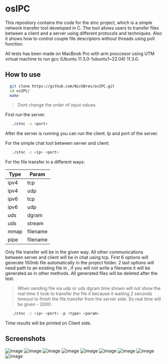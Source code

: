 # osIPC

This repository contains the code for the stnc project, which is a simple network transfer tool developed in C. The tool allows users to transfer files between a client and a server using different protocols and techniques. Also it shows how to control couple file descriptors without threads using poll function.


All tests has been made on MacBook Pro with arm proccesor using UTM virtual machine to run gcc (Ubuntu 11.3.0-1ubuntu1~22.04) 11.3.0.

## How to use

```sh
  git clone https://github.com/NickBres/osIPC.git
  cd osIPC/
  make
   ```

> Dont change the order of input values

First run the server.

```sh
   ./stnc -s <port>
   ```

After the server is running you can run the client. Ip and port of the server.

For the simple chat tool between server and client:
```sh
   ./stnc -c <ip> <port>
   ```

For the file transfer in a different ways:

| Type  | Param  |
|-------|--------|
| ipv4  | tcp    |
| ipv4  | udp    |
| ipv6  | tcp    |
| ipv6  | udp    |
| uds   | dgram  |
| uds   | stream |
| mmap   | filename  |
| pipe   | filename |


Only file transfer will be in the given way. All other communications between server and client will be in chat using tcp.
First 6 options will generate 100mb file automatically in the project folder. 2 last options will need path to an existing file in <param>, if you will not write a filename it will be generated as in other methods.
All generated files will be deleted after the test.

> When sending file via udp or uds dgram time shown will not show the real time it took to transfer the file it because it waiting 2 seconds timeout to finish the file transfer from the server side. So real time will be given - 2000.

```sh
   ./stnc -c <ip> <port> -p <type> <param>
   ```
Time results will be printed on Client side.

## Screenshots
![image](https://user-images.githubusercontent.com/70432147/236688965-f214716d-f9f5-40ff-a159-8a0d77e59254.png)
![image](https://user-images.githubusercontent.com/70432147/236689005-82417f31-ba57-461f-897e-6ff77a4abf3f.png)
![image](https://user-images.githubusercontent.com/70432147/236689023-9baf0f81-6fbf-414b-a4b1-96ec6ac54b8d.png)
![image](https://user-images.githubusercontent.com/70432147/236689050-ddbf0b9e-aba4-4339-ae12-77e1d7f96313.png)
![image](https://user-images.githubusercontent.com/70432147/236689182-bcd89702-3a87-4fee-b257-5c481eae0ba3.png)
![image](https://user-images.githubusercontent.com/70432147/236689222-126ec1d5-69f7-4001-a433-9b2272a036ee.png)
![image](https://user-images.githubusercontent.com/70432147/236689240-97a431e8-06b1-47a3-9497-d5928cb45675.png)
![image](https://user-images.githubusercontent.com/70432147/236689265-1be85d93-4d1e-4d49-980f-5cda25ad035a.png)
![image](https://user-images.githubusercontent.com/70432147/236689286-5dec142b-7c09-4509-969a-ccdc07034012.png)





